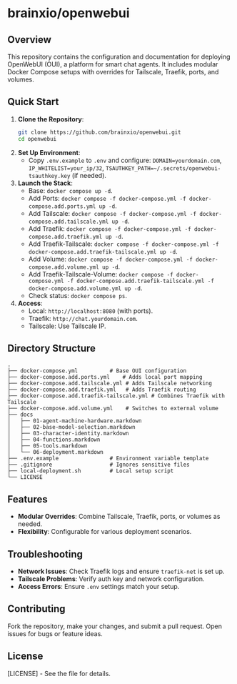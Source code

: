 # brainxio/openwebui

## Overview
This repository contains the configuration and documentation for deploying OpenWebUI (OUI), a platform for smart chat agents. It includes modular Docker Compose setups with overrides for Tailscale, Traefik, ports, and volumes.

## Quick Start
1. **Clone the Repository**:
   ```bash
   git clone https://github.com/brainxio/openwebui.git
   cd openwebui
   ```
2. **Set Up Environment**:
   - Copy `.env.example` to `.env` and configure: `DOMAIN=yourdomain.com`, `IP_WHITELIST=your_ip/32`, `TSAUTHKEY_PATH=~/.secrets/openwebui-tsauthkey.key` (if needed).
3. **Launch the Stack**:
   - Base: `docker compose up -d`.
   - Add Ports: `docker compose -f docker-compose.yml -f docker-compose.add.ports.yml up -d`.
   - Add Tailscale: `docker compose -f docker-compose.yml -f docker-compose.add.tailscale.yml up -d`.
   - Add Traefik: `docker compose -f docker-compose.yml -f docker-compose.add.traefik.yml up -d`.
   - Add Traefik-Tailscale: `docker compose -f docker-compose.yml -f docker-compose.add.traefik-tailscale.yml up -d`.
   - Add Volume: `docker compose -f docker-compose.yml -f docker-compose.add.volume.yml up -d`.
   - Add Traefik-Tailscale-Volume: `docker compose -f docker-compose.yml -f docker-compose.add.traefik-tailscale.yml -f docker-compose.add.volume.yml up -d`.
   - Check status: `docker compose ps`.
4. **Access**:
   - Local: `http://localhost:8080` (with ports).
   - Traefik: `http://chat.yourdomain.com`.
   - Tailscale: Use Tailscale IP.

## Directory Structure
```
.
├── docker-compose.yml          # Base OUI configuration
├── docker-compose.add.ports.yml    # Adds local port mapping
├── docker-compose.add.tailscale.yml # Adds Tailscale networking
├── docker-compose.add.traefik.yml   # Adds Traefik routing
├── docker-compose.add.traefik-tailscale.yml # Combines Traefik with Tailscale
├── docker-compose.add.volume.yml    # Switches to external volume
├── docs
│   ├── 01-agent-machine-hardware.markdown
│   ├── 02-base-model-selection.markdown
│   ├── 03-character-identity.markdown
│   ├── 04-functions.markdown
│   ├── 05-tools.markdown
│   └── 06-deployment.markdown
├── .env.example                # Environment variable template
├── .gitignore                  # Ignores sensitive files
├── local-deployment.sh         # Local setup script
└── LICENSE
```

## Features
- **Modular Overrides**: Combine Tailscale, Traefik, ports, or volumes as needed.
- **Flexibility**: Configurable for various deployment scenarios.

## Troubleshooting
- **Network Issues**: Check Traefik logs and ensure `traefik-net` is set up.
- **Tailscale Problems**: Verify auth key and network configuration.
- **Access Errors**: Ensure `.env` settings match your setup.

## Contributing
Fork the repository, make your changes, and submit a pull request. Open issues for bugs or feature ideas.

## License
[LICENSE] - See the file for details.